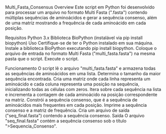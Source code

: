 Multi_Fasta_Consensus
Overview
Este script em Python foi desenvolvido para processar um arquivo no formato Multi Fasta (".fasta") contendo múltiplas sequências de aminoácidos e gerar a sequência consenso, além de uma matriz mostrando a frequência de cada aminoácido em cada posição.

Requisitos
Python 3.x
Biblioteca BioPython (instalável via pip install biopython)
Uso
Certifique-se de ter o Python instalado em sua máquina.
Instale a biblioteca BioPython executando pip install biopython.
Coloque o arquivo de entrada no formato Multi Fasta ("multi_fasta.fasta") na mesma pasta que o script.
Execute o script.

Funcionamento
O script lê o arquivo "multi_fasta.fasta" e armazena todas as sequências de aminoácidos em uma lista.
Determina o tamanho da maior sequência encontrada.
Cria uma matriz onde cada linha representa um aminoácido e cada coluna representa uma posição na sequência, inicializando todas as células com zeros.
Itera sobre cada sequência na lista e incrementa a contagem de cada aminoácido na posição correspondente na matriz.
Constrói a sequência consenso, que é a sequência de aminoácidos mais frequentes em cada posição.
Imprime a sequência consenso e a matriz de frequência.
Cria um arquivo de saída ("seq_final.fasta") contendo a sequência consenso.
Saída
O arquivo "seq_final.fasta" contém a sequência consenso sob o título ">Sequencia_Consenso".